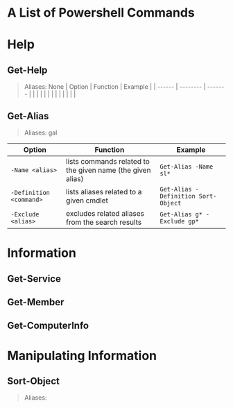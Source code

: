 # A List of Powershell Commands

# Help

## Get-Help
> Aliases: None
| Option | Function | Example |
| ------ | -------- | ------- |
|  |  |  |
|  |  |  |
|  |  |  |

## Get-Alias
> Aliases: gal

| Option | Function | Example |
| ------ | -------- | ------- |
| `-Name <alias>` | lists commands related to the given name (the given alias) | `Get-Alias -Name sl*` |
| `-Definition <command>` | lists aliases related to a given cmdlet | `Get-Alias -Definition Sort-Object` |
| `-Exclude <alias>` | excludes related aliases from the search results | `Get-Alias g* -Exclude gp*` |

##

# Information

## Get-Service

## Get-Member

## Get-ComputerInfo

# Manipulating Information

## Sort-Object
> Aliases: 

## 

